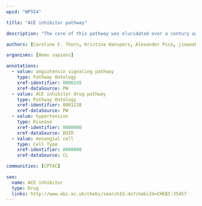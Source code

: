 ```yaml
---
wpid: "WP554"

title: "ACE inhibitor pathway"

description: "The core of this pathway was elucidated over a century ago and involves the conversion of angiotensinogen to angiotensin I (Ang I) by renin, its subsequent conversion to angiotensin II (Ang II) by angiotensin converting enzyme. Ang II activates the angiotensin II receptor type 1 to induce aldosterone synthesis, increasing water and salt resorption and potassium excretion in the kidney and increasing blood pressure."

authors: [Caroline F. Thorn, Kristina Hanspers, Alexander Pico, jinwook.seo]

organisms: [Homo sapiens]

annotations:
  - value: angiotensin signaling pathway
    type: Pathway Ontology
    xref-identifier: 0000245
    xref-dataSource: PW
  - value: ACE inhibitor drug pathway
    type: Pathway Ontology
    xref-identifier: 0001228
    xref-dataSource: PW
  - value: hypertension
    type: Disease
    xref-identifier: 0000000
    xref-dataSource: DOID
  - value: mesangial cell
    type: Cell Type
    xref-identifier: 0000000
    xref-dataSource: CL

communities: [CPTAC]

seo:
  name: ACE inhibitor
  type: Drug
  links: http://www.ebi.ac.uk/chebi/searchId.do?chebiId=CHEBI:35457 
---
```


